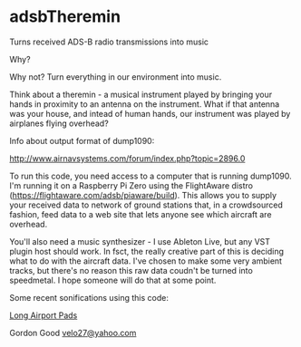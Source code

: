 # adsbTheremin
Turns received ADS-B radio transmissions into music

Why?

Why not? Turn everything in our environment into music. 

Think about a theremin - a musical instrument played by bringing
your hands in proximity to an antenna on the instrument.
What if that antenna was your house, and intead of human
hands, our instrument was played by airplanes flying overhead?

Info about output format of dump1090:

http://www.airnavsystems.com/forum/index.php?topic=2896.0

To run this code, you need access to a computer that is running
dump1090. I'm running it on a Raspberry Pi Zero using the
FlightAware distro (https://flightaware.com/adsb/piaware/build).
This allows you to supply your received data to network of ground
stations that, in a crowdsourced fashion, feed data to a web site
that lets anyone see which aircraft are overhead.

You'll also need a music synthesizer - I use Ableton Live, but any
VST plugin host should work. In fsct, the really creative part of
this is deciding what to do with the aircraft data. I've chosen
to make some very ambient tracks, but there's no reason this raw
data coudn't be turned into speedmetal. I hope someone will do
that at some point.

Some recent sonifications using this code:

[Long Airport Pads](https://soundcloud.com/gordongood/longairportpads)

Gordon Good
velo27@yahoo.com
